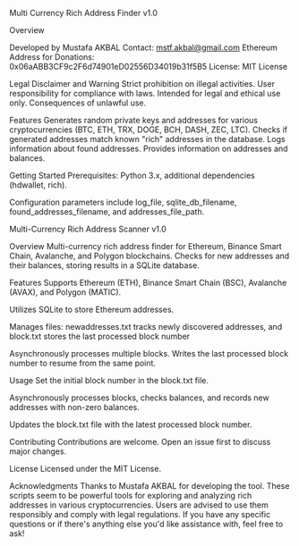 Multi Currency Rich Address Finder v1.0


Overview

Developed by Mustafa AKBAL
Contact: mstf.akbal@gmail.com
Ethereum Address for Donations: 0x06aABB3CF9c2F6d74901eD02556D34019b31f5B5
License: MIT License

Legal Disclaimer and Warning
Strict prohibition on illegal activities.
User responsibility for compliance with laws.
Intended for legal and ethical use only.
Consequences of unlawful use.

Features
Generates random private keys and addresses for various cryptocurrencies (BTC, ETH, TRX, DOGE, BCH, DASH, ZEC, LTC).
Checks if generated addresses match known "rich" addresses in the database.
Logs information about found addresses.
Provides information on addresses and balances.

Getting Started
Prerequisites: Python 3.x, additional dependencies (hdwallet, rich).


Configuration parameters include log_file, sqlite_db_filename, found_addresses_filename, and addresses_file_path.

Multi-Currency Rich Address Scanner v1.0

Overview
Multi-currency rich address finder for Ethereum, Binance Smart Chain, Avalanche, and Polygon blockchains.
Checks for new addresses and their balances, storing results in a SQLite database.

Features
Supports Ethereum (ETH), Binance Smart Chain (BSC), Avalanche (AVAX), and Polygon (MATIC).

Utilizes SQLite to store Ethereum addresses.

Manages files: newaddresses.txt tracks newly discovered addresses, and block.txt stores the last processed block number

Asynchronously processes multiple blocks.
Writes the last processed block number to resume from the same point.

Usage
Set the initial block number in the block.txt file.

Asynchronously processes blocks, checks balances, and records new addresses with non-zero balances.

Updates the block.txt file with the latest processed block number.

Contributing
Contributions are welcome. Open an issue first to discuss major changes.

License
Licensed under the MIT License.

Acknowledgments
Thanks to Mustafa AKBAL for developing the tool.
These scripts seem to be powerful tools for exploring and analyzing rich addresses in various cryptocurrencies. Users are advised to use them responsibly and comply with legal regulations. If you have any specific questions or if there's anything else you'd like assistance with, feel free to ask!
